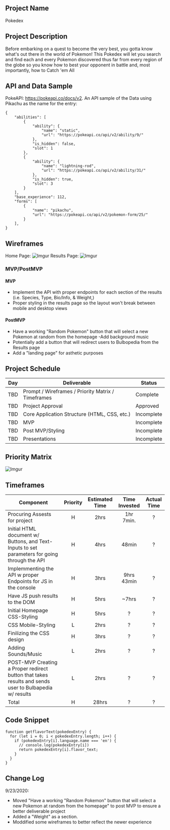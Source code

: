 ## Project Name

Pokedex

## Project Description

Before embarking on a quest to become the very best, you gotta know what's out there in the world of Pokemon! This Pokedex will let you search and find each and every Pokemon discovered thus far from every region of the globe so you know how to best your opponent in battle and, most importantly, how to Catch 'em All

## API and Data Sample

PokeAPI: https://pokeapi.co/docs/v2. An API sample of the Data using Pikachu as the name for the entry:
```
{
    "abilities": [
        {
            "ability": {
                "name": "static",
                "url": "https://pokeapi.co/api/v2/ability/9/"
            },
            "is_hidden": false,
            "slot": 1
        },
        {
            "ability": {
                "name": "lightning-rod",
                "url": "https://pokeapi.co/api/v2/ability/31/"
            },
            "is_hidden": true,
            "slot": 3
        }
    ],
    "base_experience": 112,
    "forms": [
        {
            "name": "pikachu",
            "url": "https://pokeapi.co/api/v2/pokemon-form/25/"
        }
    ],
}
```

## Wireframes

Home Page:
![Imgur](https://i.imgur.com/U8kQjqX.png)
Results Page:
![Imgur](https://i.imgur.com/0yWpJdn.png)

### MVP/PostMVP 

#### MVP 

- Implement the API with proper endpoints for each section of the results (i.e. Species, Type, Bio/Info, & Weight,)
- Proper styling in the results page so the layout won't break between mobile and desktop views  


#### PostMVP  

- Have a working "Random Pokemon" button that will select a new Pokemon at random from the homepage
-Add background music
- Potentially add a button that will redirect users to Bulbopedia from the Results page
- Add a "landing page" for asthetic purposes

## Project Schedule

|  Day | Deliverable | Status
|---|---| ---|
|TBD| Prompt / Wireframes / Priority Matrix / Timeframes | Complete
|TBD| Project Approval | Approved
|TBD| Core Application Structure (HTML, CSS, etc.) | Incomplete
|TBD| MVP | Incomplete
|TBD| Post MVP/Styling | Incomplete
|TBD| Presentations | Incomplete

## Priority Matrix

![Imgur](https://i.imgur.com/PgV0QDX.png)

## Timeframes

| Component | Priority | Estimated Time | Time Invested | Actual Time |
| --- | :---: |  :---: | :---: | :---: |
| Procuring Assests for project| H | 2hrs| 1hr 7min. | ? |
| Initial HTML document w/ Buttons, and Text-Inputs to set parameters for going through the API| H | 4hrs| 48min | ? |
| Implemmenting the API w proper Endpoints for JS in the console| H | 3hrs| 9hrs 43min| ? |
| Have JS push results to the DOM| H | 5hrs| ~7hrs | ? |
| Initial Homepage CSS-Styling | H | 5hrs| ? | ? |
| CSS Mobile-Styling | L | 2hrs| ? | ? |
| Finilizing the CSS design| H | 3hrs| ? | ? |
| Adding Sounds/Music | L | 2hrs| ? | ? |
| POST-MVP Creating a Proper redirect button that takes results and sends user to Bulbapedia w/ results  | L | 2hrs| ? | ? |
| Total | H | 28hrs| ? | ? |

## Code Snippet
```
function getflavorText(pokedexEntry) {
  for (let i = 0; i < pokedexEntry.length; i++) {
    if (pokedexEntry[i].language.name === 'en') {
      // console.log(pokedexEntry[i])
      return pokedexEntry[i].flavor_text;
    }
  }
}
```


## Change Log

 9/23/2020: 
 - Moved "Have a working "Random Pokemon" button that will select a new Pokemon at random from the homepage" to post MVP to ensure a better deliverable project
 - Added a "Weight" as a section. 
 - Moddified some wireframes to better reflect the newer experience 
